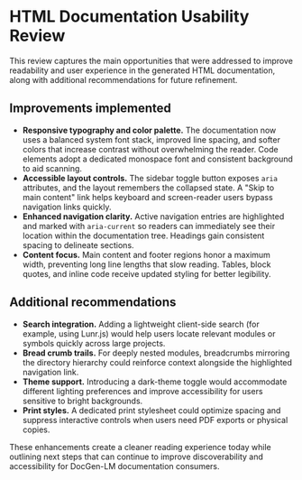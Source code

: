 # HTML Documentation Usability Review

This review captures the main opportunities that were addressed to improve readability and user experience in the generated HTML documentation, along with additional recommendations for future refinement.

## Improvements implemented

- **Responsive typography and color palette.** The documentation now uses a balanced system font stack, improved line spacing, and softer colors that increase contrast without overwhelming the reader. Code elements adopt a dedicated monospace font and consistent background to aid scanning.
- **Accessible layout controls.** The sidebar toggle button exposes `aria` attributes, and the layout remembers the collapsed state. A "Skip to main content" link helps keyboard and screen-reader users bypass navigation links quickly.
- **Enhanced navigation clarity.** Active navigation entries are highlighted and marked with `aria-current` so readers can immediately see their location within the documentation tree. Headings gain consistent spacing to delineate sections.
- **Content focus.** Main content and footer regions honor a maximum width, preventing long line lengths that slow reading. Tables, block quotes, and inline code receive updated styling for better legibility.

## Additional recommendations

- **Search integration.** Adding a lightweight client-side search (for example, using Lunr.js) would help users locate relevant modules or symbols quickly across large projects.
- **Bread crumb trails.** For deeply nested modules, breadcrumbs mirroring the directory hierarchy could reinforce context alongside the highlighted navigation link.
- **Theme support.** Introducing a dark-theme toggle would accommodate different lighting preferences and improve accessibility for users sensitive to bright backgrounds.
- **Print styles.** A dedicated print stylesheet could optimize spacing and suppress interactive controls when users need PDF exports or physical copies.

These enhancements create a cleaner reading experience today while outlining next steps that can continue to improve discoverability and accessibility for DocGen-LM documentation consumers.
